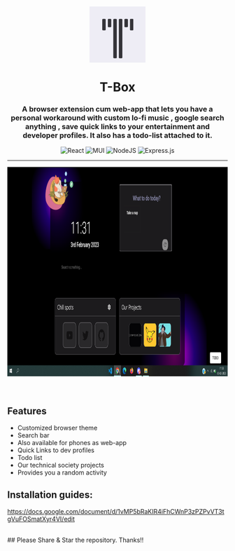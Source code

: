 <div align="center">
    <img src="https://raw.githubusercontent.com/SySagar/T-Box-VSSUT/main/logo.png" width="128" height="128" style="display: block; margin: 0 auto"/>
    <h1>T-Box</h1>
    <h3><p>A browser extension cum web-app that lets you have a personal workaround with custom lo-fi music , google search anything , save quick links to your entertainment and developer profiles. It also has a todo-list attached to it. <br/></p></h3>
    
 

![React](https://img.shields.io/badge/react-%2320232a.svg?style=for-the-badge&logo=react&logoColor=%2361DAFB)
![MUI](https://img.shields.io/badge/MUI-%230081CB.svg?style=for-the-badge&logo=mui&logoColor=white)
![NodeJS](https://img.shields.io/badge/node.js-6DA55F?style=for-the-badge&logo=node.js&logoColor=white)
	![Express.js](https://img.shields.io/badge/express.js-%23404d59.svg?style=for-the-badge&logo=express&logoColor=%2361DAFB)
 
  
</div>

---

<p>
   <img src="https://raw.githubusercontent.com/SySagar/T-Box-VSSUT/main/screenshot.PNG" width="970" height="478" "/>
   <br/><br/><br/>
 
 
</p>

## Features
- Customized browser theme
- Search bar
- Also available for phones as web-app
- Quick Links to dev profiles
- Todo list
- Our technical society projects
- Provides you a random activity

## Installation guides:
https://docs.google.com/document/d/1vMP5bRaKIR4iFhCWnP3zPZPvVT3tgVuFOSmatXyr4VI/edit

<br/>
## Please Share & Star the repository. Thanks!!
  <a href = "https://github.com/SySagar/T-Box-VSSUT">
     
  </a>
  
